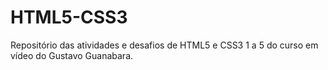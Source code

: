 # HTML5-CSS3
Repositório das atividades e desafios de HTML5 e CSS3 1 a 5 do curso em vídeo do Gustavo Guanabara. 
